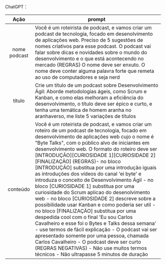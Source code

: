 ChatGPT：

|   Ação   | prompt |
| :------: | ------------------------------------------------------------------------------------------------------------------------------------------------------------------------------------------------------------------------------------------------------------------------------ |
|  nome podcast  | Você é um roteirista de podcast, e vamos criar um podcast de tecnologia, focado em desenolvimento de aplicações web. Preciso de 5 sugestões de nomes criativos para esse podcast. O podcast vai falar sobre dicas e novidades sobre o mundo do desenvolvimento e o que está acontecendo no mercado {REGRAS} O nome deve ser enxuto. O nome deve conter alguma palavra forte que remeta ao uso de computadores e seja nerd |
|  título  | Crie um título de um podcast sobre Desenvolvimento Ágil: Aborde metodologias ágeis, como Scrum e Kanban, e como elas melhoram a eficiência do desenvolvimento, o título deve ser épico e curto, e tenha uma temática de homem aranha no aranhaverso, me liste 5 variações de títulos                                                       |
| conteúdo | Você é um roteirista de podcast, e vamos criar um  roteiro de um podcast de tecnologia, focado em desenvolvimento de aplicações web cujo o nome é "Byte Talks",  com o público alvo de iniciantes em desenvolvimento web. O formato do roteiro deve ser [INTRODUÇÃO][CURIOSIDADE 1][CURIOSIDADE 2][FINALIZAÇÃO] {REGRAS}- no bloco [INTRODUÇÃO] substitua por uma introdução iguais as introduções dos vídeos do canal 'ei byte' e introduza o conceito de Desenvolvimento Ágil - no bloco [CURIOSIDADE 1] substitua por uma curiosidade do Scrum aplicao do desenolvimento web - no bloco [CURIOSIDADE 2] descreve sobre a possibilidade usar Kanban e como poderia ser util - no bloco [FINALIZAÇÃO] substitua por uma despedida cool com o final 'Eu sou Carlos Cavalheiro e esse foi o Bytes e Talks dessa semana' - use termos de fácil explicação - O podcast vai ser apresentado somente por uma pessoa, chamada Carlos Cavalheiro - O podcast deve ser curto {REGRAS NEGATIVAS} - Não use muitos termos técnicos - Não ultrapasse 5 minutos de duração |